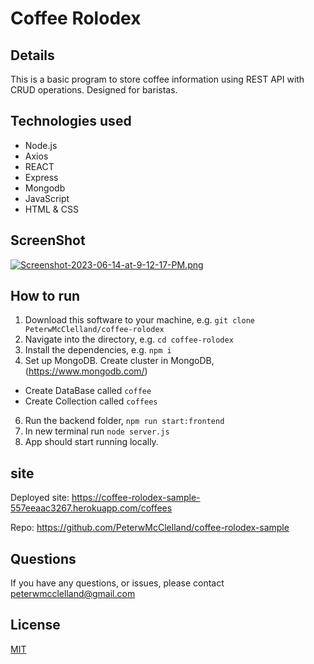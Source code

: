 # Coffee Rolodex

## Details

This is a basic program to store coffee information using REST API with CRUD operations. Designed for baristas.

## Technologies used

- Node.js
- Axios 
- REACT
- Express
- Mongodb
- JavaScript
- HTML & CSS

## ScreenShot

[![Screenshot-2023-06-14-at-9-12-17-PM.png](https://i.postimg.cc/jC0khdrb/Screenshot-2023-06-14-at-9-12-17-PM.png)](https://postimg.cc/Cn7Nh01P)


## How to run 

1. Download this software to your machine, e.g. `git clone PeterwMcClelland/coffee-rolodex`
2. Navigate into the directory, e.g. `cd coffee-rolodex`
3. Install the dependencies, e.g. `npm i`
4. Set up MongoDB. Create cluster in MongoDB, (https://www.mongodb.com/)
- Create DataBase called `coffee` 
- Create Collection called `coffees`
6. Run the backend folder, `npm run start:frontend`
7. In new terminal run `node server.js`
9. App should start running locally.

## site

Deployed site: https://coffee-rolodex-sample-557eeaac3267.herokuapp.com/coffees

Repo: https://github.com/PeterwMcClelland/coffee-rolodex-sample

## Questions

If you have any questions, or issues, please contact peterwmcclelland@gmail.com

## License 
[MIT](/LICENSE)
